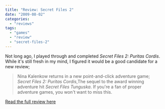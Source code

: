 ```yaml
---
title: "Review: Secret Files 2"
date: "2009-08-02"
categories: 
  - "reviews"
tags: 
  - "games"
  - "review"
  - "secret-files-2"
---
```


Not long ago, I played through and completed _Secret Files 2: Puritas Cordis_. While it's still fresh in my mind, I figured it would be a good candidate for a new review;

> Nina Kalenkow returns in a new point-and-click adventure game; _Secret Files 2: Puritas Cordis_,The sequel to the award winning adventure hit _Secret Files Tunguska_. If you're a fan of proper adventure games, you won't want to miss this.

[Read the full review here](/reviews/secret-files-2-puritas-cordis/)
